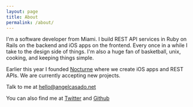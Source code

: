 ```yaml
---
layout: page
title: About
permalink: /about/
---
```


I'm a software developer from Miami. I build REST API services in Ruby on Rails on the backend and iOS apps on the frontend. Every once in a while I take to the design side of things. I'm also a huge fan of basketball, unix, cooking, and keeping things simple.

Earlier this year I founded [Nocturne](http://nocturne.digital) where we create iOS apps and REST APIs. <span class="green-color">We are currently accepting new projects.</span>

Talk to me at [hello@angelcasado.net](mailto:hello@angelcasado.net)

You can also find me at [Twitter](https://twitter.com/angelcasado) and [Github](https://github.com/angelcasado)
